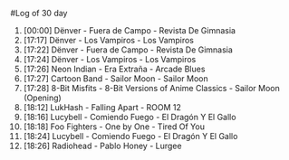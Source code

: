 #Log of 30 day

1. [00:00] Dënver - Fuera de Campo - Revista De Gimnasia
1. [17:17] Dënver - Los Vampiros - Los Vampiros
1. [17:22] Dënver - Fuera de Campo - Revista De Gimnasia
1. [17:24] Dënver - Los Vampiros - Los Vampiros
1. [17:26] Neon Indian - Era Extraña - Arcade Blues
1. [17:27] Cartoon Band - Sailor Moon - Sailor Moon
1. [17:28] 8-Bit Misfits - 8-Bit Versions of Anime Classics - Sailor Moon (Opening)
1. [18:12] LukHash - Falling Apart - ROOM 12
1. [18:16] Lucybell - Comiendo Fuego - El Dragón Y El Gallo
1. [18:18] Foo Fighters - One by One - Tired Of You
1. [18:24] Lucybell - Comiendo Fuego - El Dragón Y El Gallo
1. [18:26] Radiohead - Pablo Honey - Lurgee
